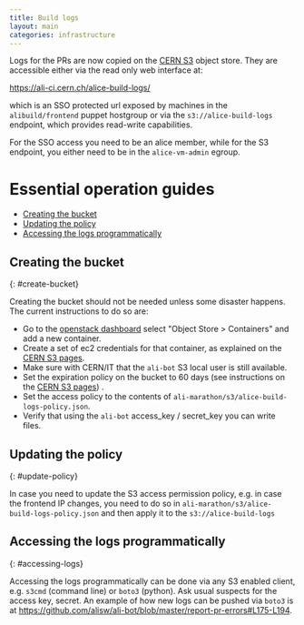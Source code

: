 ```yaml
---
title: Build logs
layout: main
categories: infrastructure
---
```


Logs for the PRs are now copied on the [CERN S3](https://clouddocs.web.cern.ch/clouddocs/object_store/) object store. 
They are accessible either via the read only web interface at:

https://ali-ci.cern.ch/alice-build-logs/

which is an SSO protected url exposed by machines in the `alibuild/frontend` puppet hostgroup or via the
`s3://alice-build-logs` endpoint, which provides read-write capabilities.

For the SSO access you need to be an alice member, while for the S3 endpoint, you either need to be in the `alice-vm-admin`
egroup.

# Essential operation guides

* [Creating the bucket](#create-bucket)
* [Updating the policy](#update-policy)
* [Accessing the logs programmatically](#accessing-logs)

## Creating the bucket
{: #create-bucket}

Creating the bucket should not be needed unless some disaster happens. The current instructions to do so are:

* Go to the [openstack dashboard](https://openstack.cern.ch) select "Object Store > Containers" and add a new container.
* Create a set of ec2 credentials for that container, as explained on the [CERN S3 pages][clouddocs].
* Make sure with CERN/IT that the `ali-bot` S3 local user is still available.
* Set the expiration policy on the bucket to 60 days (see instructions on the [CERN S3 pages][clouddocs]) .
* Set the access policy to the contents of `ali-marathon/s3/alice-build-logs-policy.json`.
* Verify that using the `ali-bot` access_key / secret_key you can write files.

## Updating the policy
{: #update-policy}

In case you need to update the S3 access permission policy, e.g. in case the frontend IP changes, you need to do so in `ali-marathon/s3/alice-build-logs-policy.json` and then apply it to the `s3://alice-build-logs`

[clouddocs]: https://clouddocs.web.cern.ch/clouddocs/

## Accessing the logs programmatically
{: #accessing-logs}

Accessing the logs programmatically can be done via any S3 enabled client, e.g. `s3cmd` (command line) or `boto3` (python). Ask usual suspects for the access key, secret. An example of how new logs can be pushed via `boto3` is at <https://github.com/alisw/ali-bot/blob/master/report-pr-errors#L175-L194>.
